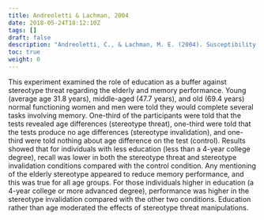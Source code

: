 ```yaml
---
title: Andreoletti & Lachman, 2004
date: 2018-05-24T18:12:10Z
tags: []
draft: false
description: "Andreoletti, C., & Lachman, M. E. (2004). Susceptibility and resilience to memory aging stereotypes: Education matters more than age. *Experimental Aging Research, 30,* 129–148."
toc: true
weight: 0
---
```


This experiment examined the role of education as a buffer against stereotype threat regarding the elderly and memory performance. Young (average age 31.8 years), middle-aged (47.7 years), and old (69.4 years) normal functioning women and men were told they would complete several tasks involving memory. One-third of the participants were told that the tests revealed age differences (stereotype threat), one-third were told that the tests produce no age differences (stereotype invalidation), and one-third were told nothing about age difference on the test (control). Results showed that for individuals with less education (less than a 4-year college degree), recall was lower in both the stereotype threat and stereotype invalidation conditions compared with the control condition. Any mentioning of the elderly stereotype appeared to reduce memory performance, and this was true for all age groups. For those individuals higher in education (a 4-year college or more advanced degree), performance was higher in the stereotype invalidation compared with the other two conditions. Education rather than age moderated the effects of stereotype threat manipulations.
